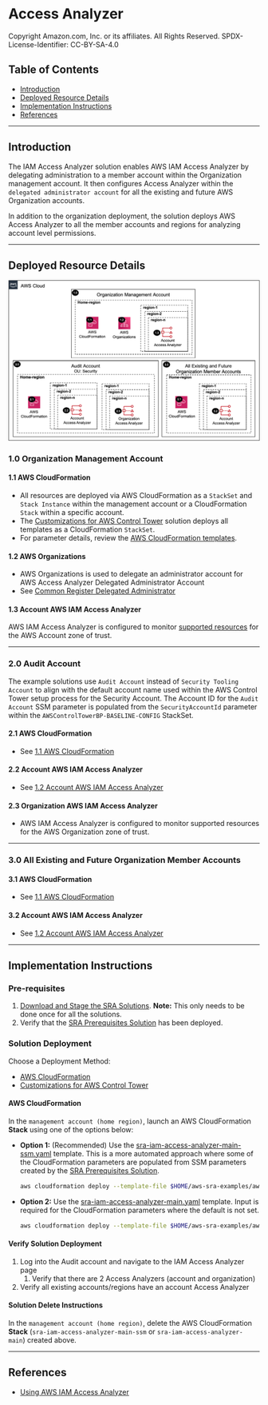 # Access Analyzer<!-- omit in toc -->

Copyright Amazon.com, Inc. or its affiliates. All Rights Reserved. SPDX-License-Identifier: CC-BY-SA-4.0

## Table of Contents<!-- omit in toc -->

- [Introduction](#introduction)
- [Deployed Resource Details](#deployed-resource-details)
- [Implementation Instructions](#implementation-instructions)
- [References](#references)

---

## Introduction

The IAM Access Analyzer solution enables AWS IAM Access Analyzer by delegating administration to a member account within the Organization management account. It then configures Access Analyzer within the `delegated administrator account` for all the
existing and future AWS Organization accounts.

In addition to the organization deployment, the solution deploys AWS Access Analyzer to all the member accounts and regions for analyzing account level permissions.

---

## Deployed Resource Details

![Architecture](./documentation/iam-access-analyzer.png)

### 1.0 Organization Management Account<!-- omit in toc -->

#### 1.1 AWS CloudFormation<!-- omit in toc -->

- All resources are deployed via AWS CloudFormation as a `StackSet` and `Stack Instance` within the management account or a CloudFormation `Stack` within a specific account.
- The [Customizations for AWS Control Tower](https://aws.amazon.com/solutions/implementations/customizations-for-aws-control-tower/) solution deploys all templates as a CloudFormation `StackSet`.
- For parameter details, review the [AWS CloudFormation templates](templates/).

#### 1.2 AWS Organizations<!-- omit in toc -->

- AWS Organizations is used to delegate an administrator account for AWS Access Analyzer Delegated Administrator Account
- See [Common Register Delegated Administrator](../../common/common_register_delegated_administrator)

#### 1.3 Account AWS IAM Access Analyzer<!-- omit in toc -->

AWS IAM Access Analyzer is configured to monitor [supported resources](https://docs.aws.amazon.com/IAM/latest/UserGuide/access-analyzer-resources.html) for the AWS Account zone of trust.

---

### 2.0 Audit Account<!-- omit in toc -->

The example solutions use `Audit Account` instead of `Security Tooling Account` to align with the default account name used within the AWS Control Tower setup process for the Security Account. The Account ID for the `Audit Account` SSM parameter is
populated from the `SecurityAccountId` parameter within the `AWSControlTowerBP-BASELINE-CONFIG` StackSet.

#### 2.1 AWS CloudFormation<!-- omit in toc -->

- See [1.1 AWS CloudFormation](#11-aws-cloudformation)

#### 2.2 Account AWS IAM Access Analyzer<!-- omit in toc -->

- See [1.2 Account AWS IAM Access Analyzer](#12-account-aws-iam-access-analyzer)

#### 2.3 Organization AWS IAM Access Analyzer<!-- omit in toc -->

- AWS IAM Access Analyzer is configured to monitor supported resources for the AWS Organization zone of trust.

---

### 3.0 All Existing and Future Organization Member Accounts<!-- omit in toc -->

#### 3.1 AWS CloudFormation<!-- omit in toc -->

- See [1.1 AWS CloudFormation](#11-aws-cloudformation)

#### 3.2 Account AWS IAM Access Analyzer<!-- omit in toc -->

- See [1.2 Account AWS IAM Access Analyzer](#12-account-aws-iam-access-analyzer)

---

## Implementation Instructions

### Pre-requisites<!-- omit in toc -->

1. [Download and Stage the SRA Solutions](../../../docs/DOWNLOAD-AND-STAGE-SOLUTIONS.md). **Note:** This only needs to be done once for all the solutions.
2. Verify that the [SRA Prerequisites Solution](../../common/common_prerequisites/) has been deployed.

### Solution Deployment<!-- omit in toc -->

Choose a Deployment Method:

- [AWS CloudFormation](#aws-cloudformation)
- [Customizations for AWS Control Tower](../../../docs/CFCT-DEPLOYMENT-INSTRUCTIONS.md)

#### AWS CloudFormation<!-- omit in toc -->

In the `management account (home region)`, launch an AWS CloudFormation **Stack** using one of the options below:

- **Option 1:** (Recommended) Use the [sra-iam-access-analyzer-main-ssm.yaml](templates/sra-iam-access-analyzer-main-ssm.yaml) template. This is a more automated approach where some of the CloudFormation parameters are populated from SSM parameters
  created by the [SRA Prerequisites Solution](../../common/common_prerequisites/).

  ```bash
  aws cloudformation deploy --template-file $HOME/aws-sra-examples/aws_sra_examples/solutions/iam/iam_access_analyzer/templates/sra-iam-access-analyzer-main-ssm.yaml --stack-name sra-iam-access-analyzer-main-ssm --capabilities CAPABILITY_NAMED_IAM
  ```

- **Option 2:** Use the [sra-iam-access-analyzer-main.yaml](templates/sra-iam-access-analyzer-main.yaml) template. Input is required for the CloudFormation parameters where the default is not set.

  ```bash
  aws cloudformation deploy --template-file $HOME/aws-sra-examples/aws_sra_examples/solutions/iam/iam_access_analyzer/templates/sra-iam-access-analyzer-main.yaml --stack-name sra-iam-access-analyzer-main --capabilities CAPABILITY_NAMED_IAM --parameter-overrides pAccessAnalyzerRegionsToEnable=<ACCESS_ANALYZER_REGIONS_TO_ENABLE> pAuditAccountId=<AUDIT_ACCOUNT_ID> pRootOrganizationalUnitId=<ROOT_ORGANIZATIONAL_UNIT_ID> pSRAStagingS3BucketName=<SRA_STAGING_S3_BUCKET_NAME>
  ```

#### Verify Solution Deployment<!-- omit in toc -->

1. Log into the Audit account and navigate to the IAM Access Analyzer page
   1. Verify that there are 2 Access Analyzers (account and organization)
2. Verify all existing accounts/regions have an account Access Analyzer

#### Solution Delete Instructions<!-- omit in toc -->

In the `management account (home region)`, delete the AWS CloudFormation **Stack** (`sra-iam-access-analyzer-main-ssm` or `sra-iam-access-analyzer-main`) created above.

---

## References

- [Using AWS IAM Access Analyzer](https://docs.aws.amazon.com/IAM/latest/UserGuide/what-is-access-analyzer.html)
